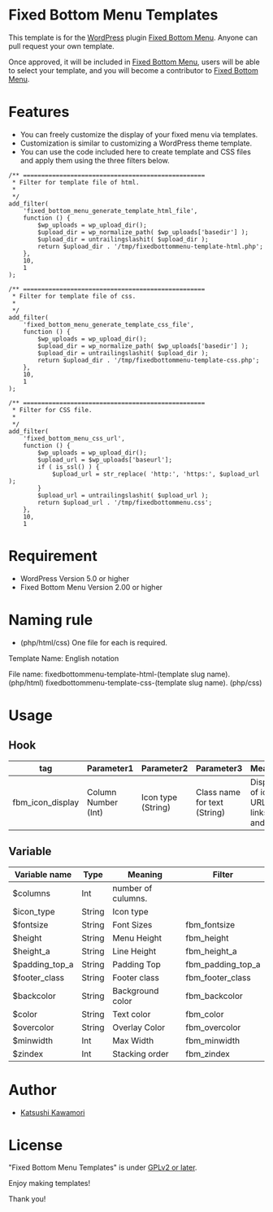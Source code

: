 # Fixed Bottom Menu Templates

This template is for the [WordPress](https://wordpress.org/) plugin [Fixed Bottom Menu](https://wordpress.org/plugins/fixed-bottom-menu/).
Anyone can pull request your own template.

Once approved, it will be included in [Fixed Bottom Menu](https://wordpress.org/plugins/fixed-bottom-menu/), users will be able to select your template, and you will become a contributor to [Fixed Bottom Menu](https://wordpress.org/plugins/fixed-bottom-menu/).

# Features
* You can freely customize the display of your fixed menu via templates.
* Customization is similar to customizing a WordPress theme template.
* You can use the code included here to create template and CSS files and apply them using the three filters below.
```
/** ==================================================
 * Filter for template file of html.
 *
 */
add_filter(
	'fixed_bottom_menu_generate_template_html_file',
	function () {
		$wp_uploads = wp_upload_dir();
		$upload_dir = wp_normalize_path( $wp_uploads['basedir'] );
		$upload_dir = untrailingslashit( $upload_dir );
		return $upload_dir . '/tmp/fixedbottommenu-template-html.php';
	},
	10,
	1
);

/** ==================================================
 * Filter for template file of css.
 *
 */
add_filter(
	'fixed_bottom_menu_generate_template_css_file',
	function () {
		$wp_uploads = wp_upload_dir();
		$upload_dir = wp_normalize_path( $wp_uploads['basedir'] );
		$upload_dir = untrailingslashit( $upload_dir );
		return $upload_dir . '/tmp/fixedbottommenu-template-css.php';
	},
	10,
	1
);

/** ==================================================
 * Filter for CSS file.
 *
 */
add_filter(
	'fixed_bottom_menu_css_url',
	function () {
		$wp_uploads = wp_upload_dir();
		$upload_url = $wp_uploads['baseurl'];
		if ( is_ssl() ) {
			$upload_url = str_replace( 'http:', 'https:', $upload_url );
		}
		$upload_url = untrailingslashit( $upload_url );
		return $upload_url . '/tmp/fixedbottommenu.css';
	},
	10,
	1
```

# Requirement

* WordPress Version 5.0 or higher
* Fixed Bottom Menu Version 2.00 or higher

# Naming rule

* (php/html/css) One file for each is required.

Template Name:
English notation

File name:
fixedbottommenu-template-html-(template slug name). (php/html)
fixedbottommenu-template-css-(template slug name). (php/css)

# Usage

## Hook
| tag | Parameter1 | Parameter2 | Parameter3 | Meaning |
| --- | --- | --- | --- | --- |
| fbm_icon_display | Column Number (Int) | Icon type (String) | Class name for text (String) | Display of icon, URL links, and text |

## Variable
| Variable name | Type | Meaning | Filter |
| --- | --- | --- | --- |
| $columns | Int | number of culumns. |  |
| $icon_type | String | Icon type |  |
| $fontsize | String | Font Sizes | fbm_fontsize |
| $height | String | Menu Height | fbm_height |
| $height_a | String | Line Height | fbm_height_a |
| $padding_top_a | String | Padding Top | fbm_padding_top_a |
| $footer_class | String | Footer class | fbm_footer_class |
| $backcolor | String | Background color | fbm_backcolor |
| $color | String | Text color | fbm_color |
| $overcolor | String | Overlay Color | fbm_overcolor |
| $minwidth | Int | Max Width | fbm_minwidth |
| $zindex | Int | Stacking order | fbm_zindex |

# Author

* [Katsushi Kawamori](https://profiles.wordpress.org/katsushi-kawamori/)

# License

"Fixed Bottom Menu Templates" is under [GPLv2 or later](https://www.gnu.org/licenses/old-licenses/gpl-2.0.en.html).

Enjoy making templates!

Thank you!
